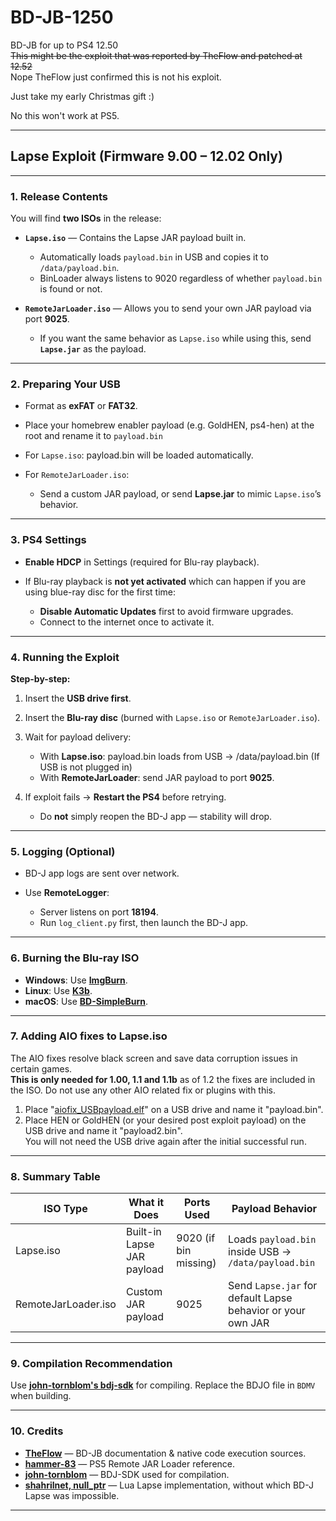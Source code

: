 # BD-JB-1250
BD-JB for up to PS4 12.50  
~~This might be the exploit that was reported by TheFlow and patched at 12.52~~  
Nope TheFlow just confirmed this is not his exploit.  

Just take my early Christmas gift :)  

No this won't work at PS5.  


---

## Lapse Exploit (Firmware 9.00 – 12.02 Only)

---

### 1. Release Contents

You will find **two ISOs** in the release:

* **`Lapse.iso`** — Contains the Lapse JAR payload built in.

  * Automatically loads `payload.bin` in USB and copies it to `/data/payload.bin`.
  * BinLoader always listens to 9020 regardless of whether `payload.bin` is found or not.
* **`RemoteJarLoader.iso`** — Allows you to send your own JAR payload via port **9025**.

  * If you want the same behavior as `Lapse.iso` while using this, send **`Lapse.jar`** as the payload.

---

### 2. Preparing Your USB

* Format as **exFAT** or **FAT32**.
* Place your homebrew enabler payload (e.g. GoldHEN, ps4-hen) at the root and rename it to `payload.bin`
* For `Lapse.iso`: payload.bin will be loaded automatically.
* For `RemoteJarLoader.iso`:

  * Send a custom JAR payload, or send **Lapse.jar** to mimic `Lapse.iso`’s behavior.

---

### 3. PS4 Settings

* **Enable HDCP** in Settings (required for Blu-ray playback).
* If Blu-ray playback is **not yet activated** which can happen if you are using blue-ray disc for the first time:

  * **Disable Automatic Updates** first to avoid firmware upgrades.
  * Connect to the internet once to activate it.

---

### 4. Running the Exploit

**Step-by-step:**

1. Insert the **USB drive first**.
2. Insert the **Blu-ray disc** (burned with `Lapse.iso` or `RemoteJarLoader.iso`).
3. Wait for payload delivery:

   * With **Lapse.iso**: payload.bin loads from USB → /data/payload.bin (If USB is not plugged in)
   * With **RemoteJarLoader**: send JAR payload to port **9025**.
4. If exploit fails → **Restart the PS4** before retrying.

   * Do **not** simply reopen the BD-J app — stability will drop.

---

### 5. Logging (Optional)

* BD-J app logs are sent over network.
* Use **RemoteLogger**:

  * Server listens on port **18194**.
  * Run `log_client.py` first, then launch the BD-J app.

---

### 6. Burning the Blu-ray ISO

* **Windows**: Use **[ImgBurn](https://www.imgburn.com)**.
* **Linux**: Use **[K3b](https://apps.kde.org/k3b)**.
* **macOS**: Use **[BD-SimpleBurn](https://github.com/C4ndyF1sh/BD-SimpleBurn)**.
---

### 7. Adding AIO fixes to Lapse.iso  
The AIO fixes resolve black screen and save data corruption issues in certain games.  
**This is only needed for 1.00, 1.1 and 1.1b** as of 1.2 the fixes are included in the ISO. 
Do not use any other AIO related fix or plugins with this.  
1. Place "[aiofix_USBpayload.elf](https://github.com/Gezine/BD-JB-1250/blob/main/payloads/lapse/src/org/bdj/external/aiofix_USBpayload.elf)" on a USB drive and name it "payload.bin". 
2. Place HEN or GoldHEN (or your desired post exploit payload) on the USB drive and name it "payload2.bin".  
You will not need the USB drive again after the initial successful run.
---

### 8. Summary Table

| ISO Type               | What it Does              | Ports Used           | Payload Behavior                                            |
| --------------------- | ------------------------- | ------------------- | ---------------------------------------------------------- |
| Lapse.iso             | Built-in Lapse JAR payload | 9020 (if bin missing) | Loads `payload.bin` inside USB → `/data/payload.bin`         |
| RemoteJarLoader.iso   | Custom JAR payload         | 9025                  | Send `Lapse.jar` for default Lapse behavior or your own JAR |

---

### 9. Compilation Recommendation

Use **[john-tornblom's bdj-sdk](https://github.com/john-tornblom/bdj-sdk/)** for compiling.
Replace the BDJO file in `BDMV` when building.

---

### 10. Credits

* **[TheFlow](https://github.com/theofficialflow)** — BD-JB documentation & native code execution sources.
* **[hammer-83](https://github.com/hammer-83)** — PS5 Remote JAR Loader reference.
* **[john-tornblom](https://github.com/john-tornblom)** — BDJ-SDK used for compilation.
* **[shahrilnet, null\_ptr](https://github.com/shahrilnet/remote_lua_loader)** — Lua Lapse implementation, without which BD-J Lapse was impossible.

---























